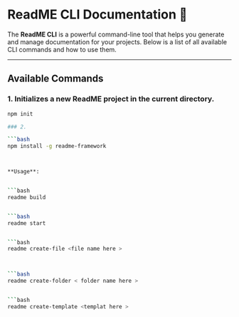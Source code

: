 # ReadME CLI Documentation 📜

The **ReadME CLI** is a powerful command-line tool that helps you generate and manage documentation for your projects. Below is a list of all available CLI commands and how to use them.

---

## Available Commands

### 1. Initializes a new ReadME project in the current directory.

```bash
npm init

### 2. 

```bash
npm install -g readme-framework



**Usage**:


```bash
readme build 


```bash
readme start


```bash
readme create-file <file name here >



```bash
readme create-folder < folder name here >


```bash
readme create-template <templat here >


